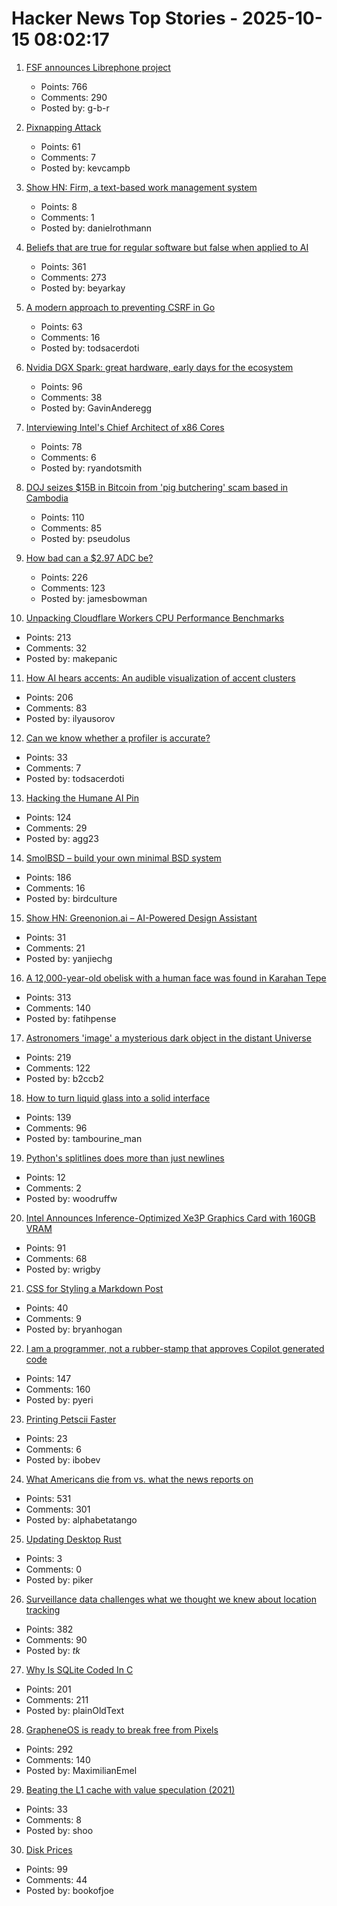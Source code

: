 # Hacker News Top Stories - 2025-10-15 08:02:17

1. [FSF announces Librephone project](https://www.fsf.org/news/librephone-project)
   - Points: 766
   - Comments: 290
   - Posted by: g-b-r

2. [Pixnapping Attack](https://www.pixnapping.com/)
   - Points: 61
   - Comments: 7
   - Posted by: kevcampb

3. [Show HN: Firm, a text-based work management system](https://github.com/42futures/firm)
   - Points: 8
   - Comments: 1
   - Posted by: danielrothmann

4. [Beliefs that are true for regular software but false when applied to AI](https://boydkane.com/essays/boss)
   - Points: 361
   - Comments: 273
   - Posted by: beyarkay

5. [A modern approach to preventing CSRF in Go](https://www.alexedwards.net/blog/preventing-csrf-in-go)
   - Points: 63
   - Comments: 16
   - Posted by: todsacerdoti

6. [Nvidia DGX Spark: great hardware, early days for the ecosystem](https://simonwillison.net/2025/Oct/14/nvidia-dgx-spark/)
   - Points: 96
   - Comments: 38
   - Posted by: GavinAnderegg

7. [Interviewing Intel's Chief Architect of x86 Cores](https://chipsandcheese.com/p/interviewing-intels-chief-architect)
   - Points: 78
   - Comments: 6
   - Posted by: ryandotsmith

8. [DOJ seizes $15B in Bitcoin from 'pig butchering' scam based in Cambodia](https://www.cnbc.com/2025/10/14/bitcoin-doj-chen-zhi-pig-butchering-scam.html)
   - Points: 110
   - Comments: 85
   - Posted by: pseudolus

9. [How bad can a $2.97 ADC be?](https://excamera.substack.com/p/how-bad-can-a-297-adc-be)
   - Points: 226
   - Comments: 123
   - Posted by: jamesbowman

10. [Unpacking Cloudflare Workers CPU Performance Benchmarks](https://blog.cloudflare.com/unpacking-cloudflare-workers-cpu-performance-benchmarks/)
   - Points: 213
   - Comments: 32
   - Posted by: makepanic

11. [How AI hears accents: An audible visualization of accent clusters](https://accent-explorer.boldvoice.com/)
   - Points: 206
   - Comments: 83
   - Posted by: ilyausorov

12. [Can we know whether a profiler is accurate?](https://stefan-marr.de/2025/10/can-we-know-whether-a-profiler-is-accurate/)
   - Points: 33
   - Comments: 7
   - Posted by: todsacerdoti

13. [Hacking the Humane AI Pin](https://writings.agg.im/posts/hacking_ai_pin/)
   - Points: 124
   - Comments: 29
   - Posted by: agg23

14. [SmolBSD – build your own minimal BSD system](https://smolbsd.org)
   - Points: 186
   - Comments: 16
   - Posted by: birdculture

15. [Show HN: Greenonion.ai – AI-Powered Design Assistant](https://exuberant-premise-723012.framer.app/)
   - Points: 31
   - Comments: 21
   - Posted by: yanjiechg

16. [A 12,000-year-old obelisk with a human face was found in Karahan Tepe](https://www.trthaber.com/foto-galeri/karahantepede-12-bin-yil-oncesine-ait-insan-yuzlu-dikili-tas-bulundu/73912.html)
   - Points: 313
   - Comments: 140
   - Posted by: fatihpense

17. [Astronomers 'image' a mysterious dark object in the distant Universe](https://www.mpg.de/25518363/1007-asph-astronomers-image-a-mysterious-dark-object-in-the-distant-universe-155031-x)
   - Points: 219
   - Comments: 122
   - Posted by: b2ccb2

18. [How to turn liquid glass into a solid interface](https://tidbits.com/2025/10/09/how-to-turn-liquid-glass-into-a-solid-interface/)
   - Points: 139
   - Comments: 96
   - Posted by: tambourine_man

19. [Python's splitlines does more than just newlines](https://yossarian.net/til/post/python-s-splitlines-does-a-lot-more-than-just-newlines/)
   - Points: 12
   - Comments: 2
   - Posted by: woodruffw

20. [Intel Announces Inference-Optimized Xe3P Graphics Card with 160GB VRAM](https://www.phoronix.com/review/intel-crescent-island)
   - Points: 91
   - Comments: 68
   - Posted by: wrigby

21. [CSS for Styling a Markdown Post](https://webdev.bryanhogan.com/miscellaneous/styling-markdown/)
   - Points: 40
   - Comments: 9
   - Posted by: bryanhogan

22. [I am a programmer, not a rubber-stamp that approves Copilot generated code](https://prahladyeri.github.io/blog/2025/10/i-am-a-programmer.html)
   - Points: 147
   - Comments: 160
   - Posted by: pyeri

23. [Printing Petscii Faster](https://retrogamecoders.com/printing-petscii-faster/)
   - Points: 23
   - Comments: 6
   - Posted by: ibobev

24. [What Americans die from vs. what the news reports on](https://ourworldindata.org/does-the-news-reflect-what-we-die-from)
   - Points: 531
   - Comments: 301
   - Posted by: alphabetatango

25. [Updating Desktop Rust](https://tritium.legal/blog/update)
   - Points: 3
   - Comments: 0
   - Posted by: piker

26. [Surveillance data challenges what we thought we knew about location tracking](https://www.lighthousereports.com/investigation/surveillance-secrets/)
   - Points: 382
   - Comments: 90
   - Posted by: _tk_

27. [Why Is SQLite Coded In C](https://www.sqlite.org/whyc.html)
   - Points: 201
   - Comments: 211
   - Posted by: plainOldText

28. [GrapheneOS is ready to break free from Pixels](https://www.androidauthority.com/graphene-os-major-android-oem-partnership-3606853/)
   - Points: 292
   - Comments: 140
   - Posted by: MaximilianEmel

29. [Beating the L1 cache with value speculation (2021)](https://mazzo.li/posts/value-speculation.html)
   - Points: 33
   - Comments: 8
   - Posted by: shoo

30. [Disk Prices](https://diskprices.com/?locale=us)
   - Points: 99
   - Comments: 44
   - Posted by: bookofjoe

